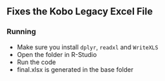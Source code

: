 ## Fixes the Kobo Legacy Excel File

### Running

* Make sure you install `dplyr`, `readxl` and `WriteXLS`
* Open the folder in R-Studio
* Run the code
* final.xlsx is generated in the base folder
